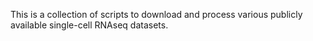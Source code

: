 This is a collection of scripts to download and process various publicly available single-cell RNAseq datasets.
